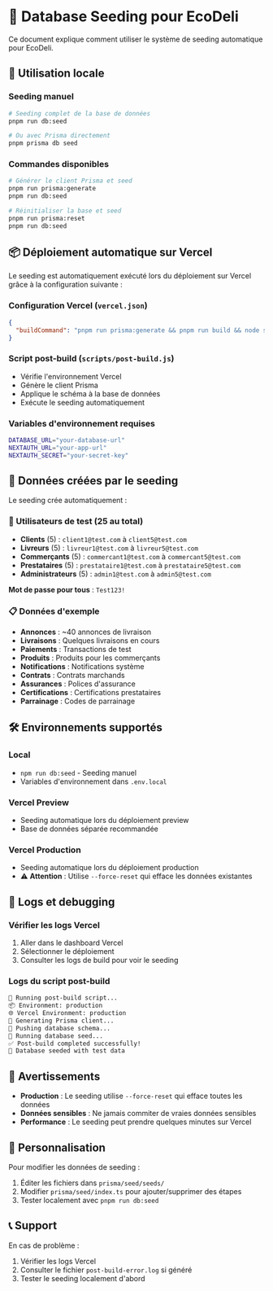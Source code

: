 # 🌱 Database Seeding pour EcoDeli

Ce document explique comment utiliser le système de seeding automatique pour EcoDeli.

## 🚀 Utilisation locale

### Seeding manuel
```bash
# Seeding complet de la base de données
pnpm run db:seed

# Ou avec Prisma directement
pnpm prisma db seed
```

### Commandes disponibles
```bash
# Générer le client Prisma et seed
pnpm run prisma:generate
pnpm run db:seed

# Réinitialiser la base et seed
pnpm run prisma:reset
pnpm run db:seed
```

## 📦 Déploiement automatique sur Vercel

Le seeding est automatiquement exécuté lors du déploiement sur Vercel grâce à la configuration suivante :

### Configuration Vercel (`vercel.json`)
```json
{
  "buildCommand": "pnpm run prisma:generate && pnpm run build && node scripts/post-build.js"
}
```

### Script post-build (`scripts/post-build.js`)
- Vérifie l'environnement Vercel
- Génère le client Prisma
- Applique le schéma à la base de données
- Exécute le seeding automatiquement

### Variables d'environnement requises
```bash
DATABASE_URL="your-database-url"
NEXTAUTH_URL="your-app-url"
NEXTAUTH_SECRET="your-secret-key"
```

## 🔧 Données créées par le seeding

Le seeding crée automatiquement :

### 👥 Utilisateurs de test (25 au total)
- **Clients** (5) : `client1@test.com` à `client5@test.com`
- **Livreurs** (5) : `livreur1@test.com` à `livreur5@test.com`  
- **Commerçants** (5) : `commercant1@test.com` à `commercant5@test.com`
- **Prestataires** (5) : `prestataire1@test.com` à `prestataire5@test.com`
- **Administrateurs** (5) : `admin1@test.com` à `admin5@test.com`

**Mot de passe pour tous** : `Test123!`

### 📋 Données d'exemple
- **Annonces** : ~40 annonces de livraison
- **Livraisons** : Quelques livraisons en cours
- **Paiements** : Transactions de test
- **Produits** : Produits pour les commerçants
- **Notifications** : Notifications système
- **Contrats** : Contrats marchands
- **Assurances** : Polices d'assurance
- **Certifications** : Certifications prestataires
- **Parrainage** : Codes de parrainage

## 🛠️ Environnements supportés

### Local
- `npm run db:seed` - Seeding manuel
- Variables d'environnement dans `.env.local`

### Vercel Preview
- Seeding automatique lors du déploiement preview
- Base de données séparée recommandée

### Vercel Production
- Seeding automatique lors du déploiement production
- ⚠️ **Attention** : Utilise `--force-reset` qui efface les données existantes

## 📝 Logs et debugging

### Vérifier les logs Vercel
1. Aller dans le dashboard Vercel
2. Sélectionner le déploiement
3. Consulter les logs de build pour voir le seeding

### Logs du script post-build
```bash
🚀 Running post-build script...
📦 Environment: production
🌐 Vercel Environment: production
🔄 Generating Prisma client...
🔄 Pushing database schema...
🌱 Running database seed...
✅ Post-build completed successfully!
📝 Database seeded with test data
```

## 🚨 Avertissements

- **Production** : Le seeding utilise `--force-reset` qui efface toutes les données
- **Données sensibles** : Ne jamais commiter de vraies données sensibles
- **Performance** : Le seeding peut prendre quelques minutes sur Vercel

## 🔧 Personnalisation

Pour modifier les données de seeding :
1. Éditer les fichiers dans `prisma/seed/seeds/`
2. Modifier `prisma/seed/index.ts` pour ajouter/supprimer des étapes
3. Tester localement avec `pnpm run db:seed`

## 📞 Support

En cas de problème :
1. Vérifier les logs Vercel
2. Consulter le fichier `post-build-error.log` si généré
3. Tester le seeding localement d'abord